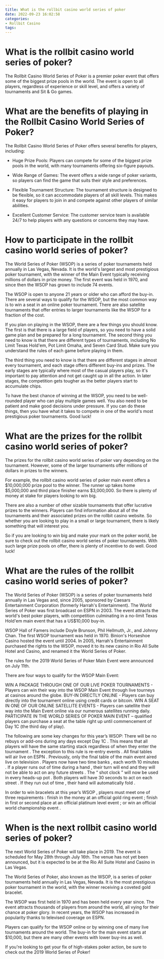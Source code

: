 ```yaml
---
title: What is the rollbit casino world series of poker
date: 2022-09-23 16:02:58
categories:
- Rollbit Casino
tags:
---
```



#  What is the rollbit casino world series of poker?

The Rollbit Casino World Series of Poker is a premier poker event that offers some of the biggest prize pools in the world. The event is open to all players, regardless of experience or skill level, and offers a variety of tournaments and Sit & Go games.

# What are the benefits of playing in the Rollbit Casino World Series of Poker?

The Rollbit Casino World Series of Poker offers several benefits for players, including:

- Huge Prize Pools: Players can compete for some of the biggest prize pools in the world, with many tournaments offering six-figure payouts.

- Wide Range of Games: The event offers a wide range of poker variants, so players can find the game that suits their style and preferences.

- Flexible Tournament Structure: The tournament structure is designed to be flexible, so it can accommodate players of all skill levels. This makes it easy for players to join in and compete against other players of similar abilities.

- Excellent Customer Service: The customer service team is available 24/7 to help players with any questions or concerns they may have.

#  How to participate in the rollbit casino world series of poker?

The World Series of Poker (WSOP) is a series of poker tournaments held annually in Las Vegas, Nevada. It is the world's largest and most prestigious poker tournament, with the winner of the Main Event typically receiving millions of dollars in prize money. The first event was held in 1970, and since then the WSOP has grown to include 74 events.

The WSOP is open to anyone 21 years or older who can afford the buy-in. There are several ways to qualify for the WSOP, but the most common way is to win a seat in an online poker tournament. There are also satellite tournaments that offer entries to larger tournaments like the WSOP for a fraction of the cost.

If you plan on playing in the WSOP, there are a few things you should know. The first is that there is a large field of players, so you need to have a solid game plan and be prepared for a long tournament. The second thing you need to know is that there are different types of tournaments, including No Limit Texas Hold'em, Pot Limit Omaha, and Seven Card Stud. Make sure you understand the rules of each game before playing in them.

The third thing you need to know is that there are different stages in almost every tournament, and each stage offers different buy-ins and prizes. The early stages are typically where most of the casual players play, so it's important to pay attention and not get caught up in all the action. In later stages, the competition gets tougher as the better players start to accumulate chips.

To have the best chance of winning at the WSOP, you need to be well-rounded player who can play multiple games well. You also need to be patient and make good decisions under pressure. If you can do these things, then you have what it takes to compete in one of the world's most prestigious poker tournaments. Good luck!

#  What are the prizes for the rollbit casino world series of poker?

The prizes for the rollbit casino world series of poker vary depending on the tournament. However, some of the larger tournaments offer millions of dollars in prizes to the winners.

For example, the rollbit casino world series of poker main event offers a $10,000,000 prize pool to the winner. The runner up takes home $5,000,000 and third place finisher earns $3,000,000. So there is plenty of money at stake for players looking to win big.

There are also a number of other sizable tournaments that offer lucrative prizes to the winners. Players can find information about all of the tournaments and their associated prizes on the rollbit casino website. So whether you are looking to play in a small or large tournament, there is likely something that will interest you.

So if you are looking to win big and make your mark on the poker world, be sure to check out the rollbit casino world series of poker tournaments. With such large prize pools on offer, there is plenty of incentive to do well. Good luck!

#  What are the rules of the rollbit casino world series of poker?

The World Series of Poker (WSOP) is a series of poker tournaments held annually in Las Vegas and, since 2005, sponsored by Caesars Entertainment Corporation (formerly Harrah's Entertainment). The World Series of Poker was first broadcast on ESPN in 2003. The event attracts the world's best poker players, with competition culminating in a no-limit Texas Hold'em main event that has a US$10,000 buy-in.

WSOP Hall of Famers include Doyle Brunson, Phil Hellmuth, Jr., and Johnny Chan. The first WSOP tournament was held in 1970. Binion's Horseshoe Casino hosted the event until 2004. In 2005, Harrah's Entertainment purchased the rights to the WSOP, moved it to its new casino in Rio All Suite Hotel and Casino, and renamed it the World Series of Poker.

The rules for the 2019 World Series of Poker Main Event were announced on July 11th.

There are four ways to qualify for the WSOP Main Event:

WIN A PACKAGE THROUGH ONE OF OUR LIVE POKER TOURNAMENTS - Players can win their way into the WSOP Main Event through live tourneys at casinos around the globe.  BUY-IN DIRECTLY ONLINE - Players can buy directly into the tournament online using credit cards or bitcoin. WIN A SEAT IN ONE OF OUR ONLINE SATELLITE EVENTS - Players can satellite their way into the Main Event online via our numerous satellites running daily. PARTICIPATE IN THE WORLD SERIES OF POKER MAIN EVENT – qualified players can purchase a seat at the table right up until commencement of Day 1C (the third day of play).

The following are some key changes for this year’s WSOP: 
There will be no rebuys or add-ons during any days except Day 1C . This means that all players will have the same starting stack regardless of when they enter the tournament . The exception to this rule is re-entry events . 
All final tables will air live on ESPN . Previously, only the final table of the main event aired live on television . 
Players now have two time banks , each worth 10 minutes . If a player runs out of time during a hand , their turn will end and they will not be able to act on any future streets . 
The “ shot clock ” will now be used in every heads-up pot . Both players will have 30 seconds to act on each street . If they run out of time , their hand will automatically fold .

In order to win bracelets at this year’s WSOP , players must meet one of three requirements : finish in the money at an official gold ring event ; finish in first or second place at an official platinum level event ; or win an official world championship event .

#  When is the next rollbit casino world series of poker?

The next World Series of Poker will take place in 2019. The event is scheduled for May 28th through July 16th. The venue has not yet been announced, but it is expected to be at the Rio All Suite Hotel and Casino in Las Vegas.

The World Series of Poker, also known as the WSOP, is a series of poker tournaments held annually in Las Vegas, Nevada. It is the most prestigious poker tournament in the world, with the winner receiving a coveted gold bracelet.

The WSOP was first held in 1970 and has been held every year since. The event attracts thousands of players from around the world, all vying for their chance at poker glory. In recent years, the WSOP has increased in popularity thanks to televised coverage on ESPN.

Players can qualify for the WSOP online or by winning one of many live tournaments around the world. The buy-in for the main event starts at $10,000, but there are many other events with lower buy-ins as well.

If you're looking to get your fix of high-stakes poker action, be sure to check out the 2019 World Series of Poker!
